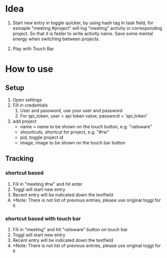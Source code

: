 # Idea

1. Start new entry in toggle quicker, by using hash tag in task field, for exmaple "meeting #project" will log "meeting" activity in corresponding project. So that it is faster to write activity name. Save some mental energy when switching between projects.

2. Play with Touch Bar

# How to use
## Setup
1. Open settings
2. Fill in credentials
    1. User and password, use your user and password
    2. For api_token, user = api token value, password = 'api_token'
3. add project
    - name = name to be shown on the touch button, e.g. "railsware"
    - shourtcuts, shortcut for project, e.g. "#rw"
    - pid, toggle project id
    - image, image to be shown on the touch bar button
## Tracking

### shortcut based
1. Fill in "meeting #rw" and hit enter
2. Toggl will start new entry
3. Recent entry will be indicated down the textfield
4. *Note: There is not list of previous entries, please use original toggl for it

### shortcut based with touch bar

1. Fill in "meeting" and hit "railsware" button on touch bar
2. Toggl will start new entry
3. Recent entry will be indicated down the textfield
4. *Note: There is not list of previous entries, please use original toggl for it
